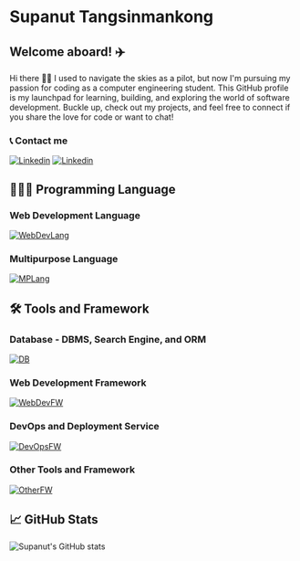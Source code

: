 <!--
**SupanutT/SupanutT** is a ✨ _special_ ✨ repository because its `README.md` (this file) appears on your GitHub profile.

Here are some ideas to get you started:

- 🔭 I’m currently working on ...
- 🌱 I’m currently learning ...
- 👯 I’m looking to collaborate on ...
- 🤔 I’m looking for help with ...
- 💬 Ask me about ...
- 📫 How to reach me: ...
- 😄 Pronouns: ...
- ⚡ Fun fact: ...
-->
# Supanut Tangsinmankong
## Welcome aboard! ✈️
Hi there 👋🏻 I used to navigate the skies as a pilot, but now I'm pursuing my passion for coding as a computer engineering student. This GitHub profile is my launchpad for learning, building, and exploring the world of software development. Buckle up, check out my projects, and feel free to connect if you share the love for code or want to chat!

### 📞 Contact me 
[![Linkedin](https://skillicons.dev/icons?i=linkedin)](https://linkedin.com/in/supanut-tangsinmankong-b2054a235/)
[![Linkedin](https://skillicons.dev/icons?i=gmail)](mailto:supanut.tangsin@gmail.com/)


## 👨🏻‍💻 Programming Language

### Web Development Language 
[![WebDevLang](https://skillicons.dev/icons?i=html,css,js,ts)](https://skillicons.dev)

### Multipurpose Language
[![MPLang](https://skillicons.dev/icons?i=py,java,cpp)](https://skillicons.dev)
                     

## 🛠 Tools and Framework

### Database - DBMS, Search Engine, and ORM
[![DB](https://skillicons.dev/icons?i=postgresql,mysql,mongodb,firebase,dynamodb,elasticsearch,prisma,sequelize)](https://skillicons.dev)

### Web Development Framework
[![WebDevFW](https://skillicons.dev/icons?i=nextjs,react,bootstrap,express,nodejs,postman)](https://skillicons.dev)

### DevOps and Deployment Service
[![DevOpsFW](https://skillicons.dev/icons?i=docker,githubactions,ansible,gcp,aws)](https://skillicons.dev)

### Other Tools and Framework
[![OtherFW](https://skillicons.dev/icons?i=github,gitlab,vscode,pytorch)](https://skillicons.dev)                                        
      
## 📈 GitHub Stats
<!-- [![Supanut's top languages](https://github-readme-stats.vercel.app/api/top-langs/?username=SupanutT&theme=blue-green)](https://github.com/anuraghazra/github-readme-stats) -->
![Supanut's GitHub stats](https://github-readme-stats.vercel.app/api?username=SupanutT&show_icons=true&theme=dracula)
<!-- <p align="center">
    <a href="https://github.com/HridoyHazard/github-readme-streak-stats">
        <img title="🔥 Get streak stats for your profile at git.io/streak-stats" alt="Shahadat Hossain's streak" src="https://github-readme-streak-stats.herokuapp.com/?user=SupanutT&theme=black-ice&hide_border=true&stroke=0000&background=060A0CD0"/>
    </a>
</p> -->

